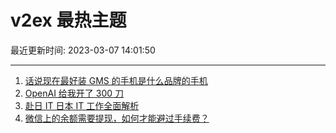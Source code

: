 # v2ex 最热主题

最近更新时间: 2023-03-07 14:01:50

--- 
1. [话说现在最好装 GMS 的手机是什么品牌的手机](https://www.v2ex.com/t/921758) 
2. [OpenAI 给我开了 300 刀](https://www.v2ex.com/t/921774) 
3. [赴日 IT 日本 IT 工作全面解析](https://www.v2ex.com/t/921777) 
4. [微信上的余额需要提现，如何才能避过手续费？](https://www.v2ex.com/t/921804) 
